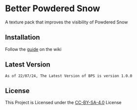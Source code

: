 # Better Powdered Snow

A texture pack that improves the visibility of Powdered Snow

## Installation
Follow the [guide](https://minecraft.wiki/w/Tutorials/Loading_a_resource_pack) on the wiki

## Latest Version
```
As of 22/07/24, The Latest Version of BPS is version 1.0.0
```
## License
This Project is Licensed under the [CC-BY-SA-4.0](https://creativecommons.org/licenses/by-sa/4.0/) License
